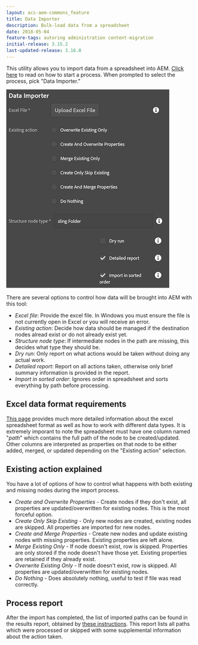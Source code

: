 ```yaml
---
layout: acs-aem-commons_feature
title: Data Importer
description: Bulk-load data from a spreadsheet
date: 2018-05-04
feature-tags: autoring administration content-migration
initial-release: 3.15.2
last-updated-release: 3.16.0
---
```


This utility allows you to import data from a spreadsheet into AEM.  [Click here](/acs-aem-commons/features/mcp/subpages/process-manager.html) to read on how to start a process.  When prompted to  select the process, pick "Data Importer."

![image](images/data-importer.png)

There are several options to control how data will be brought into AEM with this tool:

* *Excel file*: Provide the excel file.  In Windows you must ensure the file is not currently open in Excel or you will receive an error.
* *Existing action*: Decide how data should be managed if the destination nodes alread exist or do not already exist yet.
* *Structure node type*: If intermediate nodes in the path are missing, this decides what type they should be.
* *Dry run*: Only report on what actions would be taken without doing any actual work.
* *Detailed report*: Report on all actions taken, otherwise only brief summary information is provided in the report.
* *Import in sorted order*: Ignores order in spreadsheet and sorts everything by path before processing.

## Excel data format requirements

[This page](/acs-aem-commons/features/utils-and-apis/data-api/index.html#structure) provides much more detailed information about the excel spreadsheet format as well as how to work with different data types.  It is extremely imporant to note the spreadsheet must have one column named "*path*" which contains the full path of the node to be created/updated.  Other columns are interpreted as properties on that node to be either added, merged, or updated depending on the "Existing action" selection.

## Existing action explained

You have a lot of options of how to control what happens with both existing and missing nodes during the import process.

* *Create and Overwrite Properties* - Create nodes if they don't exist, all properties are updated/overwritten for existing nodes.  This is the most forceful option.
* *Create Only Skip Existing* - Only new nodes are created, existing nodes are skipped.  All properties are imported for new nodes.
* *Create and Merge Properties* - Create new nodes and update existing nodes with missing properties.  Existing properties are left alone.
* *Merge Existing Only* - If node doesn't exist, row is skipped.  Properties are only stored if the node doesn't have those yet.  Existing properties are retained if they already exist.
* *Overwrite Existing Only* - If node doesn't exist, row is skipped.  All properties are updated/overwritten for existing nodes.
* *Do Nothing* - Does absolutely nothing, useful to test if file was read correctly.

## Process report

After the import has completed, the list of imported paths can be found in the results report, obtained by [these instructions](/acs-aem-commons/features/mcp/subpages/process-manager.html#viewing-a-report).  This report lists all paths which were processed or skipped with some supplemental information about the action taken.
